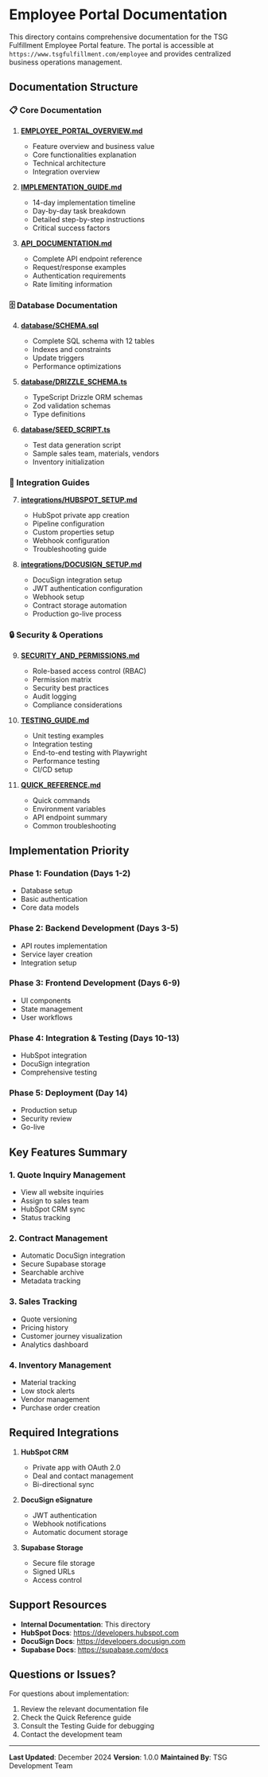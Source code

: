 # Employee Portal Documentation

This directory contains comprehensive documentation for the TSG Fulfillment Employee Portal feature. The portal is accessible at `https://www.tsgfulfillment.com/employee` and provides centralized business operations management.

## Documentation Structure

### 📋 Core Documentation

1. **[EMPLOYEE_PORTAL_OVERVIEW.md](./EMPLOYEE_PORTAL_OVERVIEW.md)**
   - Feature overview and business value
   - Core functionalities explanation
   - Technical architecture
   - Integration overview

2. **[IMPLEMENTATION_GUIDE.md](./IMPLEMENTATION_GUIDE.md)**
   - 14-day implementation timeline
   - Day-by-day task breakdown
   - Detailed step-by-step instructions
   - Critical success factors

3. **[API_DOCUMENTATION.md](./API_DOCUMENTATION.md)**
   - Complete API endpoint reference
   - Request/response examples
   - Authentication requirements
   - Rate limiting information

### 🗄️ Database Documentation

4. **[database/SCHEMA.sql](./database/SCHEMA.sql)**
   - Complete SQL schema with 12 tables
   - Indexes and constraints
   - Update triggers
   - Performance optimizations

5. **[database/DRIZZLE_SCHEMA.ts](./database/DRIZZLE_SCHEMA.ts)**
   - TypeScript Drizzle ORM schemas
   - Zod validation schemas
   - Type definitions

6. **[database/SEED_SCRIPT.ts](./database/SEED_SCRIPT.ts)**
   - Test data generation script
   - Sample sales team, materials, vendors
   - Inventory initialization

### 🔌 Integration Guides

7. **[integrations/HUBSPOT_SETUP.md](./integrations/HUBSPOT_SETUP.md)**
   - HubSpot private app creation
   - Pipeline configuration
   - Custom properties setup
   - Webhook configuration
   - Troubleshooting guide

8. **[integrations/DOCUSIGN_SETUP.md](./integrations/DOCUSIGN_SETUP.md)**
   - DocuSign integration setup
   - JWT authentication configuration
   - Webhook setup
   - Contract storage automation
   - Production go-live process

### 🔒 Security & Operations

9. **[SECURITY_AND_PERMISSIONS.md](./SECURITY_AND_PERMISSIONS.md)**
   - Role-based access control (RBAC)
   - Permission matrix
   - Security best practices
   - Audit logging
   - Compliance considerations

10. **[TESTING_GUIDE.md](./TESTING_GUIDE.md)**
    - Unit testing examples
    - Integration testing
    - End-to-end testing with Playwright
    - Performance testing
    - CI/CD setup

11. **[QUICK_REFERENCE.md](./QUICK_REFERENCE.md)**
    - Quick commands
    - Environment variables
    - API endpoint summary
    - Common troubleshooting

## Implementation Priority

### Phase 1: Foundation (Days 1-2)
- Database setup
- Basic authentication
- Core data models

### Phase 2: Backend Development (Days 3-5)
- API routes implementation
- Service layer creation
- Integration setup

### Phase 3: Frontend Development (Days 6-9)
- UI components
- State management
- User workflows

### Phase 4: Integration & Testing (Days 10-13)
- HubSpot integration
- DocuSign integration
- Comprehensive testing

### Phase 5: Deployment (Day 14)
- Production setup
- Security review
- Go-live

## Key Features Summary

### 1. Quote Inquiry Management
- View all website inquiries
- Assign to sales team
- HubSpot CRM sync
- Status tracking

### 2. Contract Management
- Automatic DocuSign integration
- Secure Supabase storage
- Searchable archive
- Metadata tracking

### 3. Sales Tracking
- Quote versioning
- Pricing history
- Customer journey visualization
- Analytics dashboard

### 4. Inventory Management
- Material tracking
- Low stock alerts
- Vendor management
- Purchase order creation

## Required Integrations

1. **HubSpot CRM**
   - Private app with OAuth 2.0
   - Deal and contact management
   - Bi-directional sync

2. **DocuSign eSignature**
   - JWT authentication
   - Webhook notifications
   - Automatic document storage

3. **Supabase Storage**
   - Secure file storage
   - Signed URLs
   - Access control

## Support Resources

- **Internal Documentation**: This directory
- **HubSpot Docs**: https://developers.hubspot.com
- **DocuSign Docs**: https://developers.docusign.com
- **Supabase Docs**: https://supabase.com/docs

## Questions or Issues?

For questions about implementation:
1. Review the relevant documentation file
2. Check the Quick Reference guide
3. Consult the Testing Guide for debugging
4. Contact the development team

---

**Last Updated**: December 2024
**Version**: 1.0.0
**Maintained By**: TSG Development Team